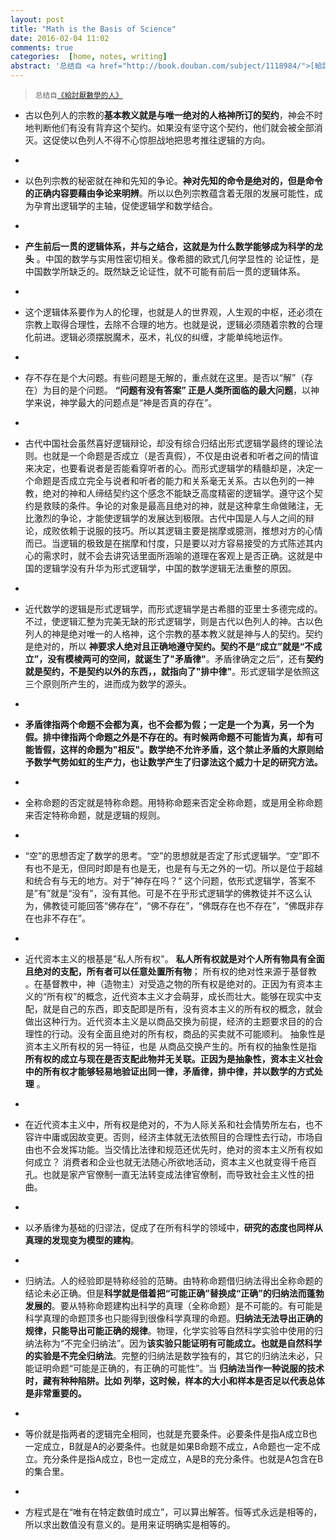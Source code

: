 ```yaml
---
layout: post
title: "Math is the Basis of Science"
date: 2016-02-04 11:02
comments: true
categories:  [home, notes, writing]
abstract: '总结自 <a href="http://book.douban.com/subject/1118984/">[給討厭數學的人]</a>'
---
```

> <small>总结自[《給討厭數學的人》](http://book.douban.com/subject/1118984/) </small>


- 古以色列人的宗教的**基本教义就是与唯一绝对的人格神所订的契约**，神会不时地判断他们有没有背弃这个契约。如果没有坚守这个契约，他们就会被全部消灭。这促使以色列人不得不心惊胆战地把思考推往逻辑的方向。    
-  
- 以色列宗教的秘密就在神和先知的争论。**神对先知的命令是绝对的，但是命令的正确内容要藉由争论来明辨**。所以以色列宗教蕴含着无限的发展可能性，成为孕育出逻辑学的主轴，促使逻辑学和数学结合。     
-  
-  **产生前后一贯的逻辑体系，并与之结合，这就是为什么数学能够成为科学的龙头** 。中国的数学与实用性密切相关。像希腊的欧式几何学显性的 论证性，是中国数学所缺乏的。既然缺乏论证性，就不可能有前后一贯的逻辑体系。   
-  
- 这个逻辑体系要作为人的伦理，也就是人的世界观，人生观的中枢，还必须在宗教上取得合理性，去除不合理的地方。也就是说，逻辑必须随着宗教的合理化前进。逻辑必须摆脱魔术，巫术，礼仪的纠缠，才能单纯地运作。  
-  

- 存不存在是个大问题。有些问题是无解的，重点就在这里。是否以“解”（存在）为目的是个问题。 **“问题有没有答案” 正是人类所面临的最大问题**，以神学来说，神学最大的问题点是“神是否真的存在”。   
-  
- 古代中国社会虽然喜好逻辑辩论，却没有综合归结出形式逻辑学最终的理论法则。也就是一个命题是否成立（是否真假），不仅是由说者和听者之间的情谊来决定，也要看说者是否能看穿听者的心。而形式逻辑学的精髓却是，决定一个命题是否成立完全与说者和听者的能力和关系毫无关系。古以色列的一神教，绝对的神和人缔结契约这个感念不能缺乏高度精密的逻辑学。遵守这个契约是救赎的条件。争论的对象是最高且绝对的神，就是这种拿生命做赌注，无比激烈的争论，才能使逻辑学的发展达到极限。古代中国是人与人之间的辩论，成败依赖于说服的技巧。所以其逻辑主要是揣摩或臆测，推想对方的心情而已。当逻辑的极致是在揣摩和忖度，只是要以对方容易接受的方式陈述其内心的需求时，就不会去讲究话里面所涵喻的道理在客观上是否正确。这就是中国的逻辑学没有升华为形式逻辑学，中国的数学逻辑无法重整的原因。   
-  
- 近代数学的逻辑是形式逻辑学，而形式逻辑学是古希腊的亚里士多德完成的。不过，使逻辑汇整为完美无缺的形式逻辑学，则是古代以色列人的神。古以色列人的神是绝对唯一的人格神，这个宗教的基本教义就是神与人的契约。契约是绝对的，所以 **神要求人绝对且正确地遵守契约。契约不是“成立”就是“不成立”，没有模棱两可的空间，就诞生了"矛盾律"**。矛盾律确定之后”，还有**契约就是契约，不是契约以外的东西，，就指向了"排中律"**。形式逻辑学是依照这三个原则所产生的，进而成为数学的源头。  
-  
-  **矛盾律指两个命题不会都为真，也不会都为假；一定是一个为真，另一个为假。排中律指两个命题之外是不存在的。有时候两命题不可能皆为真，却有可能皆假，这样的命题为"相反"。数学绝不允许矛盾，这个禁止矛盾的大原则给予数学气势如虹的生产力，也让数学产生了归谬法这个威力十足的研究方法。**   
-  
-  全称命题的否定就是特称命题。用特称命题来否定全称命题，或是用全称命题来否定特称命题，就是逻辑的规则。  
-  

-  “空”的思想否定了数学的思考。“空”的思想就是否定了形式逻辑学。“空”即不有也不是无，但同时即是有也是无，也是有与无之外的一切。所以是位于超越和统合有与无的地方。对于”神存在吗？“ 这个问题，依形式逻辑学，答案不是”有”就是“没有”，没有其他。可是不在乎形式逻辑学的佛教徒并不这么认为，佛教徒可能回答“佛存在”，“佛不存在”，“佛既存在也不存在”，“佛既非存在也非不存在”。   
-  
-  近代资本主义的根基是"私人所有权"。 **私人所有权就是对个人所有物具有全面且绝对的支配，所有者可以任意处置所有物**； 所有权的绝对性来源于基督教 。在基督教中，神（造物主）对受造之物的所有权是绝对的。正因为有资本主义的“所有权”的概念，近代资本主义才会萌芽，成长而壮大。能够在现实中支配，就是自己的东西，即支配即是所有，没有资本主义的所有权的概念，就会做出这种行为。近代资本主义是以商品交换为前提，经济的主题要求目的的合理性的行动。没有全面且绝对的所有权，商品的买卖就不可能顺利。 抽象性是资本主义所有权的另一特征，也是 从商品交换产生的。所有权的抽象性是指 **所有权的成立与现在是否支配此物并无关联。正因为是抽象性，资本主义社会中的所有权才能够轻易地验证出同一律，矛盾律，排中律，并以数学的方式处理** 。   
-  
-  在近代资本主义中，所有权是绝对的，不为人际关系和社会情势所左右，也不容许中庸或因故变更。否则，经济主体就无法依照目的合理性去行动，市场自由也不会发挥功能。当交情比法律和规范还优先时，绝对的资本主义所有权如何成立？ 消费者和企业也就无法随心所欲地活动，资本主义也就变得千疮百孔。也就是家产官僚制一直无法转变成法律官僚制，而导致社会主义性的扭曲。   
-  
-  以矛盾律为基础的归谬法，促成了在所有科学的领域中，**研究的态度也同样从真理的发现变为模型的建构**。   
-  
-  归纳法。人的经验即是特称经验的范畴。由特称命题借归纳法得出全称命题的结论未必正确。但是**科学就是借着把“可能正确”替换成“正确”的归纳法而蓬勃发展的**。要从特称命题建构出科学的真理（全称命题）是不可能的。有可能是科学真理的命题顶多也只能得到很像科学真理的命题。**归纳法无法导出正确的规律，只能导出可能正确的规律**。物理，化学实验等自然科学实验中使用的归纳法称为“不完全归纳法”。因为**该实验只能证明有可能成立。也就是自然科学的实验是不完全归纳法**。完整的归纳法是数学独有的，其它的归纳法未必，只能证明命题“可能是正确的，有正确的可能性”。当 **归纳法当作一种说服的技术时，藏有种种陷阱。比如 列举，这时候，样本的大小和样本是否足以代表总体是非常重要的。**   
-  
-  等价就是指两者的逻辑完全相同，也就是充要条件。必要条件是指A成立B也一定成立，B就是A的必要条件。也就是如果B命题不成立，A命题也一定不成立。充分条件是指A成立，B也一定成立，A是B的充分条件。也就是A包含在B的集合里。   
-  
-  方程式是在“唯有在特定数值时成立”，可以算出解答。恒等式永远是相等的，所以求出数值没有意义的。是用来证明确实是相等的。  
